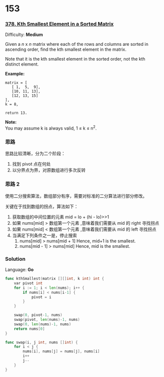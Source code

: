 # 153

### [378\. Kth Smallest Element in a Sorted Matrix](https://leetcode.com/problems/kth-smallest-element-in-a-sorted-matrix/)

Difficulty: **Medium**


Given a _n_ x _n_ matrix where each of the rows and columns are sorted in ascending order, find the kth smallest element in the matrix.

Note that it is the kth smallest element in the sorted order, not the kth distinct element.

**Example:**

```
matrix = [
   [ 1,  5,  9],
   [10, 11, 13],
   [12, 13, 15]
],
k = 8,

return 13.
```

**Note:**  
You may assume k is always valid, 1 ≤ k ≤ n<sup>2</sup>.

### 思路
思路比较清晰，分为二个阶段：
1. 找到 pivot 点在何处
2. 以分界点为界，对原数组进行多次反转


### 思路 2
使用二分搜索算法，数组部分有序，需要对标准的二分算法进行部分修改。

关键在于找到数组的拐点，算法如下：
1. 获取数组的中间位置的元素 mid = lo + (hi - lo)>>1 
2. 如果 nums[mid] > 数组第一个元素 ,意味着我们需要从 mid 的 right 寻找拐点
3. 如果 nums[mid] < 数组第一个元素 ,意味着我们需要从 mid 的 left 寻找拐点
4. 当满足下列条件之一是，停止搜索
    1. nums[mid] > nums[mid + 1] Hence, mid+1 is the smallest.
    2. nums[mid - 1] > nums[mid] Hence, mid is the smallest.

### Solution

Language: **Go**

```go
func kthSmallest(matrix [][]int, k int) int {
    var pivot int
	for i := 1; i < len(nums); i++ {
		if nums[i] < nums[i-1] {
			pivot = i
		}
	}

	swap(0, pivot-1, nums)
	swap(pivot, len(nums)-1, nums)
	swap(0, len(nums)-1, nums)
	return nums[0]
}

func swap(i, j int, nums []int) {
	for i < j {
		nums[i], nums[j] = nums[j], nums[i]
		i++
		j--
	}
}
```